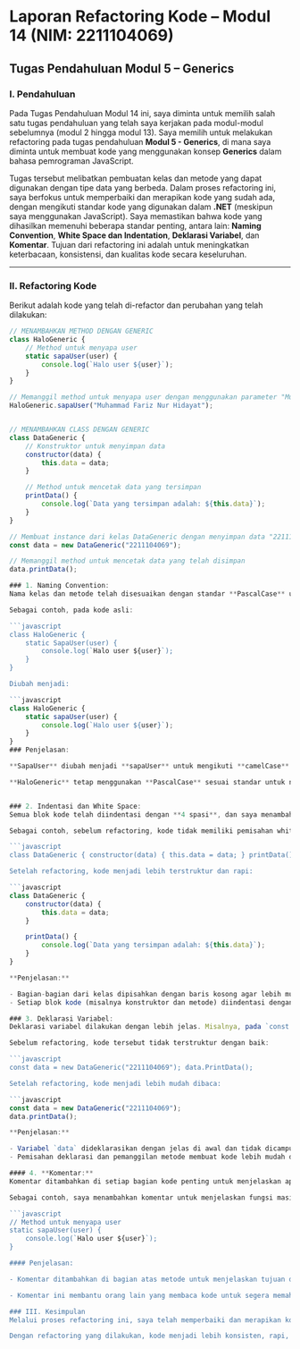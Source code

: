 # Laporan Refactoring Kode – Modul 14 (NIM: 2211104069)
## Tugas Pendahuluan Modul 5 – Generics

### I. Pendahuluan
Pada Tugas Pendahuluan Modul 14 ini, saya diminta untuk memilih salah satu tugas pendahuluan yang telah saya kerjakan pada modul-modul sebelumnya (modul 2 hingga modul 13). Saya memilih untuk melakukan refactoring pada tugas pendahuluan **Modul 5 - Generics**, di mana saya diminta untuk membuat kode yang menggunakan konsep **Generics** dalam bahasa pemrograman JavaScript.

Tugas tersebut melibatkan pembuatan kelas dan metode yang dapat digunakan dengan tipe data yang berbeda. Dalam proses refactoring ini, saya berfokus untuk memperbaiki dan merapikan kode yang sudah ada, dengan mengikuti standar kode yang digunakan dalam **.NET** (meskipun saya menggunakan JavaScript). Saya memastikan bahwa kode yang dihasilkan memenuhi beberapa standar penting, antara lain: **Naming Convention**, **White Space dan Indentation**, **Deklarasi Variabel**, dan **Komentar**. Tujuan dari refactoring ini adalah untuk meningkatkan keterbacaan, konsistensi, dan kualitas kode secara keseluruhan.

---

### II. Refactoring Kode
Berikut adalah kode yang telah di-refactor dan perubahan yang telah dilakukan:

```javascript
// MENAMBAHKAN METHOD DENGAN GENERIC
class HaloGeneric {
    // Method untuk menyapa user
    static sapaUser(user) {
        console.log(`Halo user ${user}`);
    }
}

// Memanggil method untuk menyapa user dengan menggunakan parameter "Muhammad Fariz Nur Hidayat"
HaloGeneric.sapaUser("Muhammad Fariz Nur Hidayat");


// MENAMBAHKAN CLASS DENGAN GENERIC
class DataGeneric {
    // Konstruktor untuk menyimpan data
    constructor(data) {
        this.data = data;
    }

    // Method untuk mencetak data yang tersimpan
    printData() {
        console.log(`Data yang tersimpan adalah: ${this.data}`);
    }
}

// Membuat instance dari kelas DataGeneric dengan menyimpan data "2211104069"
const data = new DataGeneric("2211104069");

// Memanggil method untuk mencetak data yang telah disimpan
data.printData();

### 1. Naming Convention:
Nama kelas dan metode telah disesuaikan dengan standar **PascalCase** untuk kelas dan **camelCase** untuk metode dan variabel. Hal ini meningkatkan keterbacaan dan mengikuti konvensi penamaan yang benar.

Sebagai contoh, pada kode asli:

```javascript
class HaloGeneric {
    static SapaUser(user) {
        console.log(`Halo user ${user}`);
    }
}

Diubah menjadi:

```javascript
class HaloGeneric {
    static sapaUser(user) {
        console.log(`Halo user ${user}`);
    }
}
### Penjelasan:

**SapaUser** diubah menjadi **sapaUser** untuk mengikuti **camelCase** yang digunakan untuk metode.

**HaloGeneric** tetap menggunakan **PascalCase** sesuai standar untuk nama kelas.


### 2. Indentasi dan White Space:
Semua blok kode telah diindentasi dengan **4 spasi**, dan saya menambahkan **white space** di antara blok kode untuk membuatnya lebih mudah dibaca. Hal ini bertujuan agar kode menjadi lebih rapi dan terstruktur, sehingga memudahkan dalam memahami dan memelihara kode di masa depan.

Sebagai contoh, sebelum refactoring, kode tidak memiliki pemisahan white space yang jelas antar bagian kode:

```javascript
class DataGeneric { constructor(data) { this.data = data; } printData() { console.log(`Data yang tersimpan adalah: ${this.data}`); } }

Setelah refactoring, kode menjadi lebih terstruktur dan rapi:

```javascript
class DataGeneric {
    constructor(data) {
        this.data = data;
    }

    printData() {
        console.log(`Data yang tersimpan adalah: ${this.data}`);
    }
}

**Penjelasan:**

- Bagian-bagian dari kelas dipisahkan dengan baris kosong agar lebih mudah dibaca.
- Setiap blok kode (misalnya konstruktor dan metode) diindentasi dengan **4 spasi**.

### 3. Deklarasi Variabel:
Deklarasi variabel dilakukan dengan lebih jelas. Misalnya, pada `const data = new DataGeneric("2211104069");`, variabel `data` digunakan untuk menyimpan data yang nantinya akan diproses dalam metode `printData()`.

Sebelum refactoring, kode tersebut tidak terstruktur dengan baik:

```javascript
const data = new DataGeneric("2211104069"); data.PrintData();

Setelah refactoring, kode menjadi lebih mudah dibaca:

```javascript
const data = new DataGeneric("2211104069");
data.printData();

**Penjelasan:**

- Variabel `data` dideklarasikan dengan jelas di awal dan tidak dicampur dengan pemanggilan metode.
- Pemisahan deklarasi dan pemanggilan metode membuat kode lebih mudah dipahami dan di-maintain.

#### 4. **Komentar:**
Komentar ditambahkan di setiap bagian kode penting untuk menjelaskan apa yang sedang dilakukan, seperti pada metode `sapaUser` yang mencetak pesan untuk menyapa pengguna.

Sebagai contoh, saya menambahkan komentar untuk menjelaskan fungsi masing-masing metode:

```javascript
// Method untuk menyapa user
static sapaUser(user) {
    console.log(`Halo user ${user}`);
}

#### Penjelasan:

- Komentar ditambahkan di bagian atas metode untuk menjelaskan tujuan dari metode tersebut.

- Komentar ini membantu orang lain yang membaca kode untuk segera memahami apa yang dilakukan oleh metode tersebut tanpa harus membaca seluruh implementasinya.

### III. Kesimpulan
Melalui proses refactoring ini, saya telah memperbaiki dan merapikan kode yang sebelumnya kurang mengikuti standar pengkodean yang baik. Semua aspek penamaan, struktur kode, dan dokumentasi telah diperbaiki agar lebih sesuai dengan konvensi penulisan kode yang baik dan mudah dipahami. Selain itu, refactoring ini juga meningkatkan kualitas dan keterbacaan kode sehingga lebih mudah untuk dipelihara dan dikembangkan di masa depan.

Dengan refactoring yang dilakukan, kode menjadi lebih konsisten, rapi, dan siap untuk digunakan dalam pengembangan lebih lanjut, serta lebih mudah untuk dipahami oleh orang lain yang bekerja dengan kode ini di masa depan.


